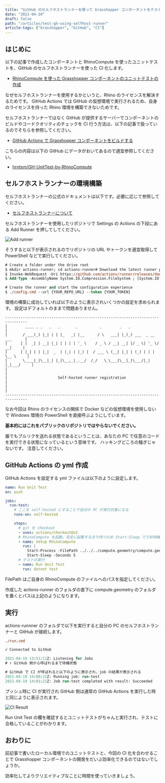 ```yaml
---
title: "GitHub のセルフホストランナーを使って Grasshopper コンポーネントをテストする"
date: "2021-04-24"
draft: false
path: "/articles/test-gh-using-selfhost-runner"
article-tags: ["Grasshopper", "GitHub", "CI"]
---
```


## はじめに

以下の記事で作成したコンポーネントと RhinoCompute を使ったユニットテストを、GitHub のセルフホストランナーを使った CI 化します。

- [RhinoCompute を使った Grasshopper コンポーネントのユニットテストの作成](./test-gh-component-using-rhinocompute)

なぜセルフホストランナーを使用するかというと、Rhino のライセンスを解決するためです。
GitHub Actions では GitHub の仮想環境で実行されるため、自身のライセンスを持った Rhino 環境を構築できないためです。

セルフホストランナーではなく GitHub が提供するサーバーでコンポーネントのビルドやコードクオリティのチェックを CI 行う方法は、以下の記事で扱っているのでそちらを参照してください。

- [GitHub Actions で Grasshopper コンポーネントをビルドする](./grasshopper-ci)

こちらの内容は以下の GitHub にデータがおいてあるので適宜参照してください。

- [hrntsm/GH-UnitTest-by-RhinoCompute](https://github.com/hrntsm/GH-UnitTest-by-RhinoCompute)

## セルフホストランナーの環境構築

セルフホストランナーの公式のドキュメントは以下です。必要に応じて参照してください。

- [セルフホストランナーについて
  ](https://docs.github.com/ja/actions/hosting-your-own-runners/about-self-hosted-runners)

セルフホストランナーを使用したリポジトリで Settings の Actions の下段にある Add Runner を押してしてください。

![Add runner](https://hiron.dev/article-images/test-gh-using-selfhost-runner/add-runner.jpg)

そうすると以下が表示されるのでリポジトリの URL やトークンを適宜取得して PowerShell などで実行してください。

```ps
# Create a folder under the drive root
$ mkdir actions-runner; cd actions-runner# Download the latest runner package
$ Invoke-WebRequest -Uri https://github.com/actions/runner/releases/download/v2.277.1/actions-runner-win-x64-2.277.1.zip -OutFile actions-runner-win-x64-2.277.1.zip# Extract the installer
$ Add-Type -AssemblyName System.IO.Compression.FileSystem ; [System.IO.Compression.ZipFile]::ExtractToDirectory("$PWD/actions-runner-win-x64-2.277.1.zip", "$PWD")

# Create the runner and start the configuration experience
$ ./config.cmd --url {YOUR_REPO_URL} --token {YOUR_TOKEN}
```

環境の構築に成功していれば以下のように表示されいくつかの設定を求められます。
設定はデフォルトのままで問題ありません。

```
--------------------------------------------------------------------------------
|        ____ _ _   _   _       _          _        _   _                      |
|       / ___(_) |_| | | |_   _| |__      / \   ___| |_(_) ___  _ __  ___      |
|      | |  _| | __| |_| | | | | '_ \    / _ \ / __| __| |/ _ \| '_ \/ __|     |
|      | |_| | | |_|  _  | |_| | |_) |  / ___ \ (__| |_| | (_) | | | \__ \     |
|       \____|_|\__|_| |_|\__,_|_.__/  /_/   \_\___|\__|_|\___/|_| |_|___/     |
|                                                                              |
|                       Self-hosted runner registration                        |
|                                                                              |
--------------------------------------------------------------------------------
```

なお今回は Rhino のライセンスの関係で Docker などの仮想環境を使用しないで Windows 環境の PowerShell を直接呼ぶようにしています。

**基本的にはこれをパブリックのリポジトリではやらないでください。**

誰でもプルリクを送れる状態であるということは、あなたの PC で任意のコードを実行できる状態になっているという意味です。
ハッキングどころの騒ぎじゃないです。
注意してください。

## GitHub Actions の yml 作成

GitHub Actions を設定する yml ファイルは以下のように設定します。

```yml
name: Run Unit Test
on: push

jobs:
  run-test:
    # ここを self-hosted にすることで自分の PC が実行対象になる
    runs-on: self-hosted

    steps:
      # git を checkout
      - uses: actions/checkout@v2
      # RhinoCompute を起動。完全に起動するまで待つため Start-Sleep で５秒待機
      - name: Setup RhinoCompute
        run: |
          Start-Process -FilePath ../../../compute.geometry/compute.geometry.exe
          Start-Sleep -Seconds 5
      # テストの実行
      - name: Run Unit Test
        run: dotnet test
```

FilePath はご自身の RhinoCompute のファイルへのパスを指定してください。

作成した actions-runner のフォルダの直下に compute.geometry のフォルダを置くとパスは上記のようになります。

## 実行

actions-runnner のフォルダで以下を実行すると自分の PC のセルフホストランナーと GitHub が接続します。

```ps
./run.cmd

√ Connected to GitHub

2021-04-19 13:51:11Z: Listening for Jobs
# ↑ GitHub 側から呼ばれるまで待機状態

# GitHub で CI が呼ばれると以下のように表示され、job の結果が表示される
2021-04-19 14:00:21Z: Running job: run-test
2021-04-19 14:01:21Z: Job run-test completed with result: Succeeded
```

プッシュ時に CI が実行され GitHub 側は通常の GitHub Actions を実行した時と同じように表示されます。

![CI Result](https://hiron.dev/article-images/test-gh-using-selfhost-runner/ci-result.jpg)

Run Unit Test の欄を確認するとユニットテストがちゃんと実行され、テストに合格していることがわかります。

## おわりに

前記事で書いたローカル環境でのユニットテストと、今回の CI 化を合わせることで Grasshopper コンポーネントの開発をだいぶ効率化できるのではないでしょうか。

効率化してよりクリエイティブなことに時間を使っていきましょう。
